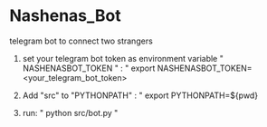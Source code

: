 # Nashenas_Bot
telegram bot to connect two strangers

1. set your telegram bot token as environment variable " NASHENASBOT_TOKEN " :
    " export NASHENASBOT_TOKEN=<your_telegram_bot_token>

2. Add "src" to "PYTHONPATH" :
    " export PYTHONPATH=${pwd}

3. run:
    " python src/bot.py " 